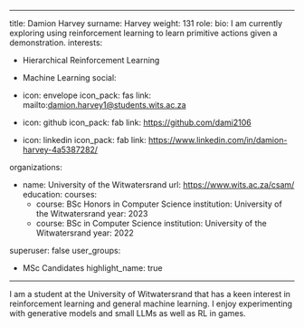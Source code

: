
---
title: Damion	Harvey
surname: Harvey
weight: 131
role:
bio: I am currently exploring using reinforcement learning to learn primitive actions given a demonstration.
interests:
  - Hierarchical Reinforcement Learning
  - Machine Learning
social:
  - icon: envelope
    icon_pack: fas
    link: mailto:damion.harvey1@students.wits.ac.za



  - icon: github
    icon_pack: fab
    link: https://github.com/dami2106

  - icon: linkedin
    icon_pack: fab
    link: https://www.linkedin.com/in/damion-harvey-4a5387282/

organizations:
  - name: University of the Witwatersrand
    url: https://www.wits.ac.za/csam/
education:
  courses:
    - course: BSc Honors in Computer Science
      institution: University of the Witwatersrand
      year: 2023
    - course: BSc in Computer Science
      institution: University of the Witwatersrand
      year: 2022


superuser: false
user_groups:
  - MSc Candidates
highlight_name: true


---

I am a student at the University of Witwatersrand that has a keen interest in reinforcement learning and general machine learning. I enjoy experimenting with generative models and small LLMs as well as RL in games. 

